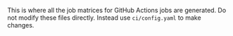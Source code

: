 This is where all the job matrices for GitHub Actions jobs are generated. Do not modify these files directly. Instead use `ci/config.yaml` to make changes.